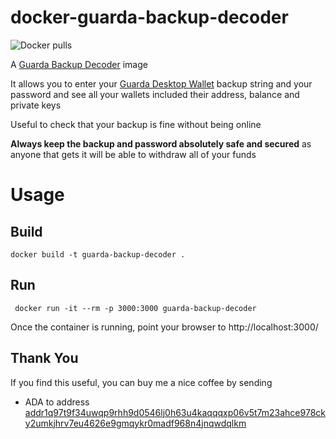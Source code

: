# docker-guarda-backup-decoder

![Docker pulls](https://img.shields.io/docker/pulls/ppp0/guarda-backup-decoder?style=plastic)


A [Guarda Backup Decoder](https://github.com/guardaco/guarda-backup-decoder) image

It allows you to enter your [Guarda Desktop Wallet](https://guarda.co/desktop.html) backup string and your password and see all your wallets included their address, balance and private keys

Useful to check that your backup is fine without being online

**Always keep the backup and password absolutely safe and secured** as anyone that gets it will be able to withdraw all of your funds


# Usage
## Build
```
docker build -t guarda-backup-decoder .
```

## Run
```
 docker run -it --rm -p 3000:3000 guarda-backup-decoder
```

Once the container is running, point your browser to http://localhost:3000/

## Thank You

If you find this useful, you can buy me a nice coffee by sending 
* ADA to address <a href='https://cardanoscan.io/address/addr1q97t9f34uwqp9rhh9d0546lj0h63u4kaqqqxp06v5t7m23ahce978cky2umkjhrv7eu4626e9gmqykr0madf968n4jnqwdqlkm'>addr1q97t9f34uwqp9rhh9d0546lj0h63u4kaqqqxp06v5t7m23ahce978cky2umkjhrv7eu4626e9gmqykr0madf968n4jnqwdqlkm</a>
